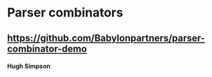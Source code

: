 # Parser combinators

## https://github.com/Babylonpartners/parser-combinator-demo

#### Hugh Simpson